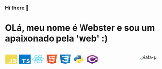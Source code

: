 ### Hi there 👋


<h1>OLá, meu nome é Webster e sou um apaixonado pela 'web' :)</h1>

<div style="display: inline_block"><br>
  <img align="center" alt="Rafa-Js" height="30" width="40" src="https://raw.githubusercontent.com/devicons/devicon/master/icons/javascript/javascript-plain.svg">
  <img align="center" alt="Rafa-Ts" height="30" width="40" src="https://raw.githubusercontent.com/devicons/devicon/master/icons/typescript/typescript-plain.svg">
  <img align="center" alt="Rafa-React" height="30" width="40" src="https://raw.githubusercontent.com/devicons/devicon/master/icons/react/react-original.svg">
  <img align="center" alt="Rafa-HTML" height="30" width="40" src="https://raw.githubusercontent.com/devicons/devicon/master/icons/html5/html5-original.svg">
  <img align="center" alt="Rafa-CSS" height="30" width="40" src="https://raw.githubusercontent.com/devicons/devicon/master/icons/css3/css3-original.svg">
  <img align="center" alt="Rafa-Python" height="30" width="40" src="https://raw.githubusercontent.com/devicons/devicon/master/icons/python/python-original.svg">
  <img align="center" alt="Rafa-Csharp" height="30" width="40" src="https://raw.githubusercontent.com/devicons/devicon/master/icons/csharp/csharp-original.svg">
  <img align="right" alt="Rafa-pic" height="150" style="border-radius:50px;" src="https://instagram.fjdo1-1.fna.fbcdn.net/v/t51.2885-19/299299876_1038020813557443_3087113394990972554_n.jpg?stp=dst-jpg_s150x150&_nc_ht=instagram.fjdo1-1.fna.fbcdn.net&_nc_cat=103&_nc_ohc=_E2hX4Sgx7QAX8wWIC2&edm=AOQ1c0wBAAAA&ccb=7-5&oh=00_AT9OENdZDFLBfjyBv88TcIJlheg2IFLOu0LWmpNJ0d1U7A&oe=63322F23&_nc_sid=8fd12b">
</div>




